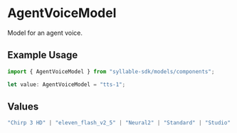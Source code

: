 # AgentVoiceModel

Model for an agent voice.

## Example Usage

```typescript
import { AgentVoiceModel } from "syllable-sdk/models/components";

let value: AgentVoiceModel = "tts-1";
```

## Values

```typescript
"Chirp 3 HD" | "eleven_flash_v2_5" | "Neural2" | "Standard" | "Studio" | "WaveNet" | "tts-1" | "gpt-4o-mini-tts"
```